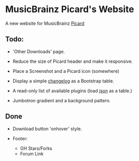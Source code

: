 # MusicBrainz Picard's Website

A new website for MusicBrainz [Picard](https://musicbrainz.org/doc/MusicBrainz_Picard)

## Todo: 

* 'Other Downloads' page.
* Reduce the size of Picard header and make it responsive.
* Place a Screenshot and a Picard icon (somewhere)

* Display a simple [changelog](https://raw.githubusercontent.com/musicbrainz/picard/master/NEWS.txt) as a Bootstrap table.

* A read-only list of available plugins (load [json](https://raw.githubusercontent.com/dufferzafar/picard-plugins/master/Plugins.json) as a table.)

* Jumbotron gradient and a background pattern.

## Done

* Download button 'onhover' style.

* Footer:
  * GH Stars/Forks
  * Forum Link
